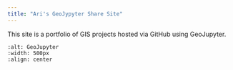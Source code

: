 ```yaml
---
title: "Ari's GeoJypyter Share Site"
---
```


This site is a portfolio of GIS projects hosted via GitHub using GeoJupyter.

```{image} https://miro.medium.com/v2/resize:fit:1200/1*IkYCf2cbk3SaxaROQ0eUsA.png
:alt: GeoJupyter
:width: 500px
:align: center
```